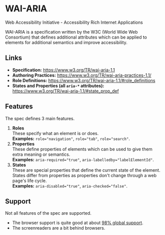 # WAI-ARIA

Web Accessibility Initiative - Accessibility Rich Internet Applications

WAI-ARIA is a specification written by the W3C (World Wide Web Consortium) that defines additional attributes which can be applied to elements for additional semantics and improve accessibility.

## Links

- **Specification:** <https://www.w3.org/TR/wai-aria-1.1>
- **Authoring Practices:** <https://www.w3.org/TR/wai-aria-practices-1.1/>
- **Role Definitions:** <https://www.w3.org/TR/wai-aria-1.1/#role_definitions>
- **States and Properties (all `aria-*` attributes):** <https://www.w3.org/TR/wai-aria-1.1/#state_prop_def>

## Features

The spec defines 3 main features.

1. **Roles**\
   These specify what an element is or does.\
   **Examples:** `role="navigation"`, `role="tab"`, `role="search"`.
2. **Properties**\
   These define properties of elements which can be used to give them extra meaning or semantics.\
   **Examples:** `aria-required="true"`, `aria-labelledby="labelElementId"`.
3. **States**\
   These are special properties that define the current state of the element. States differ from properties as properties don't change through a web page's life cycle.\
   **Examples:** `aria-disabled="true"`, `aria-checked="false"`.

## Support

Not all features of the spec are supported.

- The browser support is quite good at about [98% global support](https://caniuse.com/#feat=wai-aria).
- The screenreaders are a bit behind browsers.
